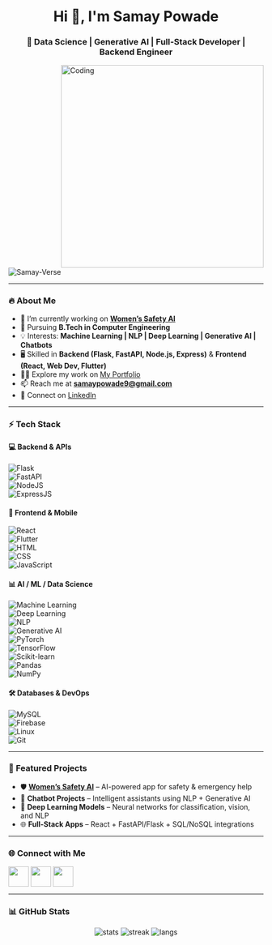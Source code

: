<h1 align="center">Hi 👋, I'm Samay Powade</h1>
<h3 align="center">🚀 Data Science | Generative AI | Full-Stack Developer | Backend Engineer</h3>

<img align="right" alt="Coding" width="400" src="https://camo.githubusercontent.com/4d9f5ecceb711eec6e2018f38a5677dc657c9738d4a65ba3b928c41c0a45b439/68747470733a2f2f6d69726f2e6d656469756d2e636f6d2f6d61782f313336302f302a37513379765349765f7430696f4a2d5a2e676966">

<p align="left"> <img src="https://komarev.com/ghpvc/?username=Samay-Verse&label=Profile%20views&color=0e75b6&style=flat" alt="Samay-Verse" /> </p>

---

### 🔥 About Me
- 🔭 I’m currently working on **[Women’s Safety AI](https://github.com/Samay-Verse/VandanaAIVerse.git)**
- 🌱 Pursuing **B.Tech in Computer Engineering**
- 💡 Interests: **Machine Learning | NLP | Deep Learning | Generative AI | Chatbots**
- 🖥 Skilled in **Backend (Flask, FastAPI, Node.js, Express)** & **Frontend (React, Web Dev, Flutter)**
- 👨‍💻 Explore my work on [My Portfolio](https://samaypowade.netlify.app/#resume)
- 📫 Reach me at **samaypowade9@gmail.com**
- 📄 Connect on [LinkedIn](https://www.linkedin.com/in/samay-p-103259269/)

---

### ⚡ Tech Stack  

#### 💻 Backend & APIs  
![Flask](https://img.shields.io/badge/Flask-000000?style=for-the-badge&logo=flask&logoColor=white)  
![FastAPI](https://img.shields.io/badge/FastAPI-009688?style=for-the-badge&logo=fastapi&logoColor=white)  
![NodeJS](https://img.shields.io/badge/Node.js-43853D?style=for-the-badge&logo=node.js&logoColor=white)  
![ExpressJS](https://img.shields.io/badge/Express.js-404D59?style=for-the-badge)  

#### 🎨 Frontend & Mobile  
![React](https://img.shields.io/badge/React-20232A?style=for-the-badge&logo=react&logoColor=61DAFB)  
![Flutter](https://img.shields.io/badge/Flutter-02569B?style=for-the-badge&logo=flutter&logoColor=white)  
![HTML](https://img.shields.io/badge/HTML5-E34F26?style=for-the-badge&logo=html5&logoColor=white)  
![CSS](https://img.shields.io/badge/CSS3-1572B6?style=for-the-badge&logo=css3&logoColor=white)  
![JavaScript](https://img.shields.io/badge/JavaScript-F7DF1E?style=for-the-badge&logo=javascript&logoColor=black)  

#### 📊 AI / ML / Data Science  
![Machine Learning](https://img.shields.io/badge/Machine%20Learning-102230?style=for-the-badge&logo=scikitlearn&logoColor=F7931E)  
![Deep Learning](https://img.shields.io/badge/Deep%20Learning-FF6F00?style=for-the-badge&logo=tensorflow&logoColor=white)  
![NLP](https://img.shields.io/badge/NLP-0E76A8?style=for-the-badge&logo=python&logoColor=white)  
![Generative AI](https://img.shields.io/badge/Generative%20AI-8E44AD?style=for-the-badge&logo=openai&logoColor=white)  
![PyTorch](https://img.shields.io/badge/PyTorch-EE4C2C?style=for-the-badge&logo=pytorch&logoColor=white)  
![TensorFlow](https://img.shields.io/badge/TensorFlow-FF6F00?style=for-the-badge&logo=tensorflow&logoColor=white)  
![Scikit-learn](https://img.shields.io/badge/Scikit--learn-F7931E?style=for-the-badge&logo=scikit-learn&logoColor=white)  
![Pandas](https://img.shields.io/badge/Pandas-150458?style=for-the-badge&logo=pandas&logoColor=white)  
![NumPy](https://img.shields.io/badge/NumPy-013243?style=for-the-badge&logo=numpy&logoColor=white)  

#### 🛠️ Databases & DevOps  
![MySQL](https://img.shields.io/badge/MySQL-005C84?style=for-the-badge&logo=mysql&logoColor=white)  
![Firebase](https://img.shields.io/badge/Firebase-FFCA28?style=for-the-badge&logo=firebase&logoColor=black)  
![Linux](https://img.shields.io/badge/Linux-FCC624?style=for-the-badge&logo=linux&logoColor=black)  
![Git](https://img.shields.io/badge/Git-F05032?style=for-the-badge&logo=git&logoColor=white)  

---

### 📂 Featured Projects  
- 🛡 **[Women’s Safety AI](https://github.com/Samay-Verse/VandanaAIVerse.git)** – AI-powered app for safety & emergency help  
- 🤖 **Chatbot Projects** – Intelligent assistants using NLP + Generative AI  
- 🧠 **Deep Learning Models** – Neural networks for classification, vision, and NLP  
- 🌐 **Full-Stack Apps** – React + FastAPI/Flask + SQL/NoSQL integrations  

---

### 🌐 Connect with Me  
<p align="left">
<a href="https://linkedin.com/in/samay-p-103259269" target="blank"><img align="center" src="https://skillicons.dev/icons?i=linkedin" height="40" /></a>
<a href="https://instagram.com/samay_powade_11" target="blank"><img align="center" src="https://skillicons.dev/icons?i=instagram" height="40" /></a>
<a href="https://www.youtube.com/c/aiwithsamay" target="blank"><img align="center" src="https://skillicons.dev/icons?i=youtube" height="40" /></a>
</p>

---

### 📊 GitHub Stats  
<p align="center">
  <img src="https://github-readme-stats.vercel.app/api?username=Samay-AI-Verse&show_icons=true&theme=tokyonight" alt="stats" />
  <img src="https://github-readme-streak-stats.herokuapp.com/?user=Samay-AI--Verse&theme=tokyonight" alt="streak" />
  <img src="https://github-readme-stats.vercel.app/api/top-langs/?username=Samay-AI-Verse&layout=compact&theme=tokyonight" alt="langs" />
</p>
